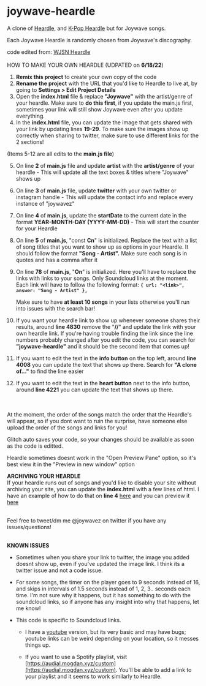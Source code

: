 # joywave-heardle

A clone of [Heardle](https://www.heardle.app/), and [K-Pop Heardle](https://heardle-kpop.glitch.me/) but for Joywave songs.

Each Joywave Heardle is randomly chosen from Joywave's discography.

code edited from: [WJSN Heardle](https://github.com/haseul/wjsn-heardle)
<br />
<br />
HOW TO MAKE YOUR OWN HEARDLE (UDPATED on **6/18/22**)

1. **Remix this project** to create your own copy of the code
2. **Rename the project** with the URL that you'd like to Heardle to live at, by going to **Settings > Edit Project Details**
3. Open the **index.html** file & replace **"Joywave"** with the artist/genre of your heardle. Make sure to **do this first**, if you update the main.js first, sometimes your link will still show Joywave even after you update everything.
4. In the **index.html** file, you can update the image that gets shared with your link by updating lines **19-29**. To make sure the images show up correctly when sharing to twitter, make sure to use different links for the 2 sections!

(Items 5-12 are all edits to the **main.js file**)

5. On line **2** of **main.js** file and update **artist** with the **artist/genre** of your heardle - This will update all the text boxes & titles where "Joywave" shows up
6. On line **3** of **main.js** file, update **twitter** with your own twitter or instagram handle - This will update the contact info and replace every instance of "joywavez"
7. On line **4** of **main.js**, update the **startDate** to the current date in the format **YEAR-MONTH-DAY (YYYY-MM-DD)** - This will start the counter for your Heardle
8. On line **5** of **main.js**, "const **Cn**" is initialized. Replace the text with a list of song titles that you want to show up as options in your Heardle. It should follow the format **"Song - Artist".** Make sure each song is in quotes and has a comma after it
9. On line **78** of **main.js**, "**On**" is initialized. Here you'll have to replace the links with links to your songs. Only Soundcloud links at the moment. Each link will have to follow the following format:
   **`{ url: "<link>", answer: "Song - Artist" },`**
   
   Make sure to have **at least 10 songs** in your lists otherwise you'll run into issues with the search bar!
10. If you want your heardle link to show up whenever someone shares their results, around **line 4830** remove the "**//**" and update the link with your own heardle link. 
If you're having trouble finding the link since the line numbers probably changed after you edit the code, you can search for **"joywave-heardle"** and it should be the second item that comes up!
11. If you want to edit the text in the **info button** on the top left, around **line 4008** you can update the text that shows up there. Search for **"A clone of..."** to find the line easier
12. If you want to edit the text in the **heart button** next to the info button, around **line 4221** you can update the text that shows up there.

<br /> 
<br />
At the moment, the order of the songs match the order that the Heardle's will appear, so if you dont want to ruin the surprise, have someone else upload the order of the songs and links for you!
<br />

Glitch auto saves your code, so your changes should be available as soon as the code is editted.
<br />

Heardle sometimes doesnt work in the "Open Preview Pane" option, so it's best view it in the "Preview in new window" option
<br />


**ARCHIVING YOUR HEARDLE**
<br />
If your heardle runs out of songs and you'd like to disable your site without archiving your site, you can update the **index.html** with a few lines of html.
I have an example of how to do that on **line 4** [here](https://glitch.com/edit/#!/testerheardle?path=index.html%3A55%3A0) and you can preview it [here](https://testerheardle.glitch.me/)
<br />
<br />


Feel free to tweet/dm me @joywavez on twitter if you have any issues/questions!
<br />
<br />

**KNOWN ISSUES**

- Sometimes when you share your link to twitter, the image you added doesnt show up, even if you've updated the image link. I think its a twitter issue and not a code issue. 

- For some songs, the timer on the player goes to 9 seconds instead of 16, and skips in intervals of 1.5 seconds instead of 1, 2, 3.. seconds each time.
  I'm not sure why it happens, but it has something to do with the soundcloud links, so if anyone has any insight into why that happens, let me know!

- This code is specific to Soundcloud links. 
  - I have a [youtube](https://glitch.com/~youtube-heardle-template) version, but its very basic and may have bugs; youtube links can be weird depending on your location, so it messes things up.
  
  - If you want to use a Spotify playlist, visit [https://audial.mogdan.xyz/custom](https://audial.mogdan.xyz/custom). You'll be able to add a link to your playlist and it seems to work similarly to Heardle.